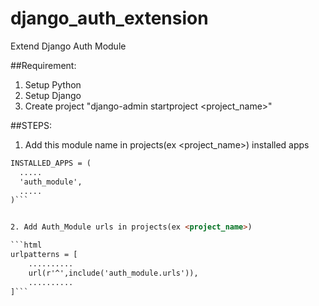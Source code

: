 # django_auth_extension
Extend Django Auth Module 

##Requirement:
1. Setup Python
2. Setup Django
3. Create project "django-admin startproject <project_name>"

##STEPS:
1. Add this module name in projects(ex <project_name>) installed apps

```html 
INSTALLED_APPS = (
  .....
  'auth_module',
  .....
)```


2. Add Auth_Module urls in projects(ex <project_name>)

```html 
urlpatterns = [
    ..........
    url(r'^',include('auth_module.urls')),
    ..........
]```

